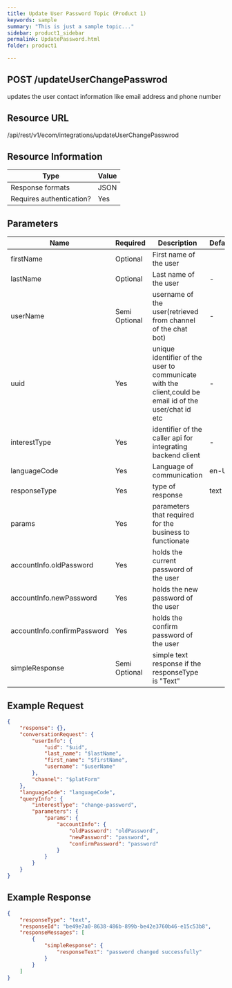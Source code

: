 ```yaml
---
title: Update User Password Topic (Product 1)
keywords: sample
summary: "This is just a sample topic..."
sidebar: product1_sidebar
permalink: UpdatePassword.html
folder: product1

---
```





## POST /updateUserChangePasswrod

updates the user contact information like email address and phone number

## Resource URL

/api/rest/v1/ecom/integrations/updateUserChangePasswrod

## Resource Information

| Type                     | Value |
| ------------------------ | ----- |
| Response formats         | JSON  |
| Requires authentication? | Yes   |

## Parameters

| Name                        | Required      | Description                                                  | Default | Value             |
| --------------------------- | ------------- | ------------------------------------------------------------ | ------- | ----------------- |
| firstName                   | Optional      | First name of the user                                       |         | Ram               |
| lastName                    | Optional      | Last name of the user                                        | -       | Srini             |
| userName                    | Semi Optional | username of the user(retrieved from channel of the chat bot) | -       | ram123            |
| uuid                        | Yes           | unique identifier of the user to communicate with the client,could be email id of the user/chat id etc | -       | ram123@gmail.com  |
| interestType                | Yes           | identifier of the caller api for integrating backend client  | -       | cancel-order      |
| languageCode                | Yes           | Language of communication                                    | en-US   | en-US/en-AU/en-UK |
| responseType                | Yes           | type of response                                             | text    | text/card/media   |
| params                      | Yes           | parameters that required for the business to functionate     |         |                   |
| accountInfo.oldPassword     | Yes           | holds the current password of the user                       |         |                   |
| accountInfo.newPassword     | Yes           | holds the new password of the user                           |         | door # 123        |
| accountInfo.confirmPassword | Yes           | holds the confirm password of the user                       |         |                   |
| simpleResponse              | Semi Optional | simple text response if the responseType is "Text"           |         |                   |



## Example Request

``````json
{
	"response": {},
	"conversationRequest": {
		"userInfo": {
			"uid": "$uid",
			"last_name": "$lastName",
			"first_name": "$firstName",
			"username": "$userName"
		},
		"channel": "$platForm"
	},
	"languageCode": "languageCode",
	"queryInfo": {
		"interestType": "change-password",
		"parameters": {
			"params": {
				"accountInfo": {
					"oldPassword": "oldPassword",
					"newPassword": "password",
					"confirmPassword": "password"
				}
			}
		}
	}
}
``````

## Example Response

``````json
{
    "responseType": "text",
    "responseId": "be49e7a0-8638-486b-899b-be42e3760b46-e15c53b8",
    "responseMessages": [
        {
            "simpleResponse": {
                "responseText": "password changed successfully"
            }
        }
    ]
}
``````